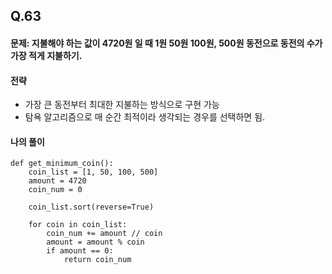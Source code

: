 ## Q.63
#### 문제: 지불해야 하는 값이 4720원 일 때 1원 50원 100원, 500원 동전으로 동전의 수가 가장 적게 지불하기.
#### 전략
- 가장 큰 동전부터 최대한 지불하는 방식으로 구현 가능
- 탐욕 알고리즘으로 매 순간 최적이라 생각되는 경우를 선택하면 됨.
#### 나의 풀이
``` 
def get_minimum_coin():
    coin_list = [1, 50, 100, 500]
    amount = 4720
    coin_num = 0

    coin_list.sort(reverse=True)

    for coin in coin_list:
        coin_num += amount // coin
        amount = amount % coin
        if amount == 0:
            return coin_num
```
